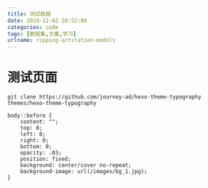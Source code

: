 ```yaml
---
title: 测试数据
date: 2019-11-02 20:52:00
categories: code
tags: [数据集,方案,学习]
urlname: ripping-artstation-models
---
```


# 测试页面
`git clone https://github.com/journey-ad/hexo-theme-typography themes/hexo-theme-typography`

```
body::before {
    content: "";
    top: 0;
    left: 0;
    right: 0;
    bottom: 0;
    opacity: .03;
    position: fixed;
    background: center/cover no-repeat;
    background-image: url(/images/bg_1.jpg);
}
```